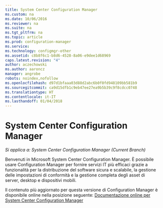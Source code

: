```yaml
---
title: System Center Configuration Manager
ms.custom: na
ms.date: 10/06/2016
ms.reviewer: na
ms.suite: na
ms.tgt_pltfrm: na
ms.topic: article
ms.prod: configuration-manager
ms.service: 
ms.technology: configmgr-other
ms.assetid: c8b8f6c1-b8d6-4528-8a06-e9dee1d68969
caps.latest.revision: "4"
author: aczechowski
ms.author: aaroncz
manager: angrobe
robots: noindex,nofollow
ms.openlocfilehash: d97d1bfaaa03d88d2abc6b0f0fd948109bb581b9
ms.sourcegitcommit: ca9d15dfb1c9eb47ee27ea9b5b39c9f8cdcc0748
ms.translationtype: HT
ms.contentlocale: it-IT
ms.lasthandoff: 01/04/2018
---
```

# <a name="system-center-configuration-manager"></a>System Center Configuration Manager

*Si applica a: System Center Configuration Manager (Current Branch)*

Benvenuti in Microsoft System Center Configuration Manager. È possibile usare Configuration Manager per fornire servizi IT più efficaci grazie a funzionalità per la distribuzione del software sicura e scalabile, la gestione delle impostazioni di conformità e la gestione completa degli asset di server, desktop e dispositivi mobili.  

 Il contenuto più aggiornato per questa versione di Configuration Manager è disponibile online nella posizione seguente: [Documentazione online per System Center Configuration Manager](https://go.microsoft.com/fwlink/?LinkID=533344)

